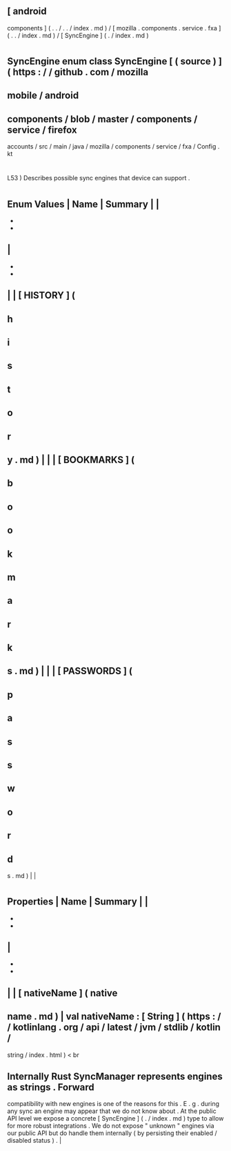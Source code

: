 [
android
-
components
]
(
.
.
/
.
.
/
index
.
md
)
/
[
mozilla
.
components
.
service
.
fxa
]
(
.
.
/
index
.
md
)
/
[
SyncEngine
]
(
.
/
index
.
md
)
#
SyncEngine
enum
class
SyncEngine
[
(
source
)
]
(
https
:
/
/
github
.
com
/
mozilla
-
mobile
/
android
-
components
/
blob
/
master
/
components
/
service
/
firefox
-
accounts
/
src
/
main
/
java
/
mozilla
/
components
/
service
/
fxa
/
Config
.
kt
#
L53
)
Describes
possible
sync
engines
that
device
can
support
.
#
#
#
Enum
Values
|
Name
|
Summary
|
|
-
-
-
|
-
-
-
|
|
[
HISTORY
]
(
-
h
-
i
-
s
-
t
-
o
-
r
-
y
.
md
)
|
|
|
[
BOOKMARKS
]
(
-
b
-
o
-
o
-
k
-
m
-
a
-
r
-
k
-
s
.
md
)
|
|
|
[
PASSWORDS
]
(
-
p
-
a
-
s
-
s
-
w
-
o
-
r
-
d
-
s
.
md
)
|
|
#
#
#
Properties
|
Name
|
Summary
|
|
-
-
-
|
-
-
-
|
|
[
nativeName
]
(
native
-
name
.
md
)
|
val
nativeName
:
[
String
]
(
https
:
/
/
kotlinlang
.
org
/
api
/
latest
/
jvm
/
stdlib
/
kotlin
/
-
string
/
index
.
html
)
<
br
>
Internally
Rust
SyncManager
represents
engines
as
strings
.
Forward
-
compatibility
with
new
engines
is
one
of
the
reasons
for
this
.
E
.
g
.
during
any
sync
an
engine
may
appear
that
we
do
not
know
about
.
At
the
public
API
level
we
expose
a
concrete
[
SyncEngine
]
(
.
/
index
.
md
)
type
to
allow
for
more
robust
integrations
.
We
do
not
expose
"
unknown
"
engines
via
our
public
API
but
do
handle
them
internally
(
by
persisting
their
enabled
/
disabled
status
)
.
|
